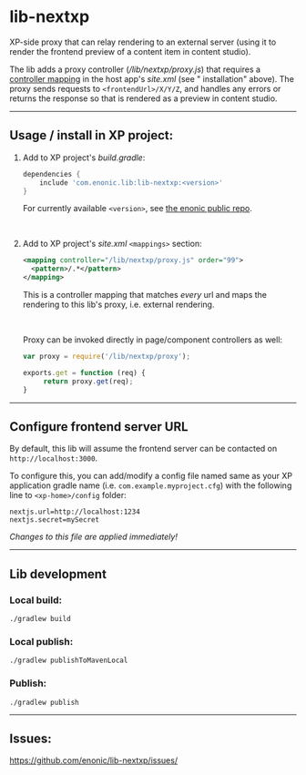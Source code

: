 # lib-nextxp

XP-side proxy that can relay rendering to an external server (using it to render the frontend preview of a content item
in content studio).

The lib adds a proxy controller (_/lib/nextxp/proxy.js_) that requires
a [controller mapping](https://developer.enonic.com/docs/xp/stable/framework/mappings) in the host app's _site.xml_ (see "
installation" above).
The proxy sends requests to `<frontendUrl>/X/Y/Z`, and handles any errors or returns the response so that is rendered as
a preview in
content studio.

----

## Usage / install in XP project:

1. Add to XP project's _build.gradle_:

    ```groovy
    dependencies {
        include 'com.enonic.lib:lib-nextxp:<version>'
    }
    ```

   For currently available `<version>`, see [the enonic public repo](https://repo.enonic.com/public/com/enonic/lib/lib-frontend-proxy/).

    <br />

2. Add to XP project's _site.xml_ `<mappings>` section:

    ```xml
    <mapping controller="/lib/nextxp/proxy.js" order="99">
      <pattern>/.*</pattern>
    </mapping>
    ```

   This is a controller mapping that matches _every_ url and maps the rendering to this lib's proxy, i.e. external rendering.

    <br />

   Proxy can be invoked directly in page/component controllers as well:
   ```javascript
   var proxy = require('/lib/nextxp/proxy');
   
   exports.get = function (req) {
        return proxy.get(req);
   }
   ```

----

## Configure frontend server URL

By default, this lib will assume the frontend server can be contacted on `http://localhost:3000`.

To configure this, you can add/modify a config file named same as your XP application gradle name (i.e. `com.example.myproject.cfg`) with
the following line to `<xp-home>/config` folder:

   ```properties
nextjs.url=http://localhost:1234
nextjs.secret=mySecret
   ```

_Changes to this file are applied immediately!_

----

## Lib development

### Local build:

```
./gradlew build
```

### Local publish:

```
./gradlew publishToMavenLocal
```

### Publish:

```
./gradlew publish
```

----

<a id="issues"></a>
## Issues:

https://github.com/enonic/lib-nextxp/issues/

